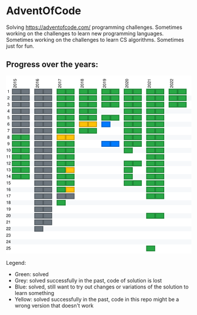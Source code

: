 # AdventOfCode

Solving https://adventofcode.com/ programming challenges. Sometimes working on the challenges to learn new programming languages. Sometimes working on the challenges to learn CS algorithms. Sometimes just for fun.

## Progress over the years:

![Solution progress diagram](./StatusImg/StatusImg.svg)

Legend:
* Green: solved
* Grey: solved successfully in the past, code of solution is lost
* Blue: solved, still want to try out changes or variations of the solution to learn something
* Yellow: solved successfully in the past, code in this repo might be a wrong version that doesn't work
